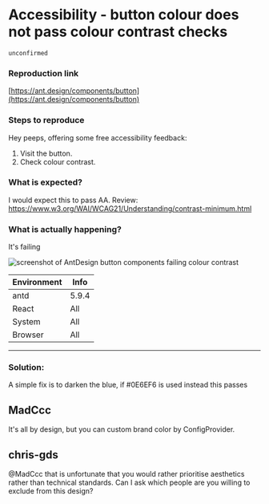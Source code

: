 # Accessibility - button colour does not pass colour contrast checks

`unconfirmed`

### Reproduction link

[https://ant.design/components/button](https://ant.design/components/button)

### Steps to reproduce

Hey peeps, offering some free accessibility feedback:

1. Visit the button.
2. Check colour contrast.

### What is expected?

I would expect this to pass AA.
Review: https://www.w3.org/WAI/WCAG21/Understanding/contrast-minimum.html

### What is actually happening?

It's failing

![screenshot of AntDesign button components failing colour contrast](https://github.com/ant-design/ant-design/assets/71266765/62545b92-6652-454f-b44b-77990d1adbbd)

| Environment | Info  |
| ----------- | ----- |
| antd        | 5.9.4 |
| React       | All   |
| System      | All   |
| Browser     | All   |

---

### Solution:

A simple fix is to darken the blue, if #0E6EF6 is used instead this passes

<!-- generated by ant-design-issue-helper. DO NOT REMOVE -->

## MadCcc

It's all by design, but you can custom brand color by ConfigProvider.

## chris-gds

@MadCcc that is unfortunate that you would rather prioritise aesthetics rather than technical standards.
Can I ask which people are you willing to exclude from this design?
